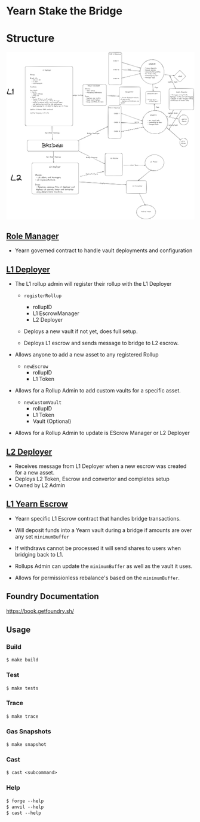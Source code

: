 # Yearn Stake the Bridge 

# Structure

![alt text](image.png)

## [Role Manager](https://github.com/yearn/yearn-stb/blob/seperate/src/RoleManager.sol)

- Yearn governed contract to handle vault deployments and configuration

## [L1 Deployer](https://github.com/yearn/yearn-stb/blob/master/src/L1Deployer.sol)

- The L1 rollup admin will register their rollup with the L1 Deployer
    - `registerRollup`
        - rollupID
        - L1 EscrowManager
        - L2 Deployer

    - Deploys a new vault if not yet, does full setup. 
    - Deploys L1 escrow and sends message to bridge to L2 escrow.

- Allows anyone to add a new asset to any registered Rollup
    - `newEscrow`
        - rollupID
        - L1 Token

- Allows for a Rollup Admin to add custom vaults for a specific asset.
    - `newCustomVault`
        - rollupID
        - L1 Token
        - Vault (Optional)

- Allows for a Rollup Admin to update is EScrow Manager or L2 Deployer


## [L2 Deployer](https://github.com/yearn/yearn-stb/blob/master/src/L2Deployer.sol)

- Receives message from L1 Deployer when a new escrow was created for a new asset.
- Deploys L2 Token, Escrow and convertor and completes setup
- Owned by L2 Admin

## [L1 Yearn Escrow](https://github.com/yearn/yearn-stb/blob/master/src/L1YearnEscrow.sol)
- Yearn specific L1 Escrow contract that handles bridge transactions.

- Will deposit funds into a Yearn vault during a bridge if amounts are over any set `minimumBuffer`

- If withdraws cannot be processed it will send shares to users when bridging back to L1.

- Rollups Admin can update the `minimumBuffer` as well as the vault it uses.

- Allows for permissionless rebalance's based on the `minimumBuffer`.

## Foundry Documentation

https://book.getfoundry.sh/

## Usage

### Build

```shell
$ make build
```

### Test

```shell
$ make tests
```

### Trace

```shell
$ make trace
```

### Gas Snapshots

```shell
$ make snapshot
```

### Cast

```shell
$ cast <subcommand>
```

### Help

```shell
$ forge --help
$ anvil --help
$ cast --help
```
